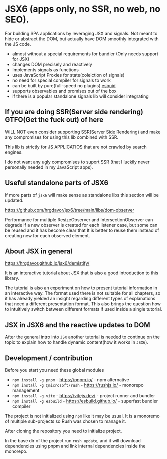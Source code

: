 # JSX6  (apps only, no SSR, no web, no SEO).

For building SPA applications by leveraging JSX and signals. Not meant to hide or abstract the DOM, but actually have DOM smoothly integrated with the JS code.

- almost without a special requirements for bundler (Only needs support for JSX) 
- changes DOM precisely and reactively
- Implements signals as functions
- uses JavaScript Proxies for state(colelction of signals) 
- no need for special compiler for signals to work
- can be built by pure(full-speed no plugins) [esbuid](https://esbuild.github.io/)
- supports observables and promises out of the box 
- if there is a popular standalone signals lib will consider integrating 


## If you are doing SSR(Server side rendering) GTFO(Get the fuck out) of here

WILL NOT even consider supporting SSR(Server Side Rendering) and make any compromises for using this lib combined with SSR. 

This lib is strictly for JS APPLICATIOS that are not crawled by search engines. 

I do not want any ugly compromises to suport SSR (that I luckily never personally needed in my JavaScript apps).

## Useful standalone parts of JSX6

If more parts of `jsx6` will make sense as standalone libs this section will be updated.

https://github.com/hrgdavor/jsx6/tree/main/libs/dom-observer

Performance for multiple ResizeObserver and IntersectionObserver can degrade if a new observer is created for each listener case, but some can be reused and it has become clear that It is better to reuse them instead of creating new for each observed element.

## About JSX in general 

https://hrgdavor.github.io/jsx6/demistify/ 

It is an interactive tutorial about JSX that is also a good introduction to this library.

The tutorial is also an experiment on how to present tutorial information in an interactive way. The format used there is not suitable for all chapters, so it has already yielded an insight regarding different types of explanations that need a different presentation format. This also brings the question how to intuitively switch between different formats if used inside a single tutorial.

## JSX in JSX6 and the reactive updates to DOM

After the general intro into `JSX` another tutorial is needed to continue on the topic to explain how to handle dynamic content(how it works in `JSX6`).

## Development / contribution

Before you start you need these global modules
- `npm install -g pnpm` - https://pnpm.io/ - npm alternative
- `npm install -g @microsoft/rush` - https://rushjs.io/ - monorepo management
- `npm install -g vite` - https://vitejs.dev/ - project runner and bundler
- `npm install -g esbuild` - https://esbuild.github.io/ - superfast bundler compiler

The project is not initialized using `npm` like it may be usual. It is a monoremo of multiple sub-projects
so Rush was chosen to manage it.

After cloning the repository you need to initialize  project.

In the base dir of the project run `rush update`, and it will download dependencies using pnpm and link internal dependencies inside the monorepo.

